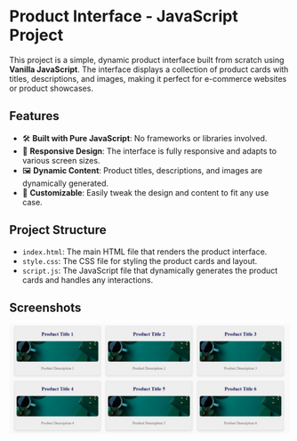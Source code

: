 # Product Interface - JavaScript Project

This project is a simple, dynamic product interface built from scratch using **Vanilla JavaScript**. The interface displays a collection of product cards with titles, descriptions, and images, making it perfect for e-commerce websites or product showcases.

## Features

- 🛠 **Built with Pure JavaScript**: No frameworks or libraries involved.
- 📱 **Responsive Design**: The interface is fully responsive and adapts to various screen sizes.
- 🖼 **Dynamic Content**: Product titles, descriptions, and images are dynamically generated.
- 🎨 **Customizable**: Easily tweak the design and content to fit any use case.

## Project Structure

- `index.html`: The main HTML file that renders the product interface.
- `style.css`: The CSS file for styling the product cards and layout.
- `script.js`: The JavaScript file that dynamically generates the product cards and handles any interactions.

## Screenshots
![Product Interface](Interface.jpg)
